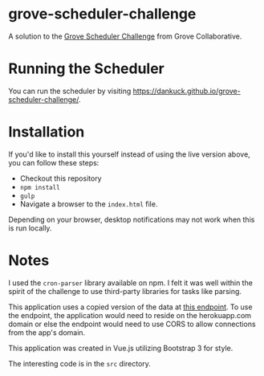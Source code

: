 # grove-scheduler-challenge
A solution to the <a href="https://github.com/groveco/grove-scheduler-challenge
">Grove Scheduler Challenge</a> from Grove Collaborative.

# Running the Scheduler

You can run the scheduler by visiting <a href="https://dankuck.github.io/grove-scheduler-challenge/">https://dankuck.github.io/grove-scheduler-challenge/</a>.

# Installation

If you'd like to install this yourself instead of using the live version above, you can follow these steps:

* Checkout this repository
* `npm install`
* `gulp`
* Navigate a browser to the `index.html` file.

Depending on your browser, desktop notifications may not work when this is run locally.

# Notes

I used the `cron-parser` library available on npm. I felt it was well within the spirit of the challenge to use third-party libraries for tasks like parsing.

This application uses a copied version of the data at <a href="https://scheduler-challenge.herokuapp.com/schedule">this endpoint</a>. To use the endpoint, the application would need to reside on the herokuapp.com domain or else the endpoint would need to use CORS to allow connections from the app's domain.

This application was created in Vue.js utilizing Bootstrap 3 for style.

The interesting code is in the `src` directory.
